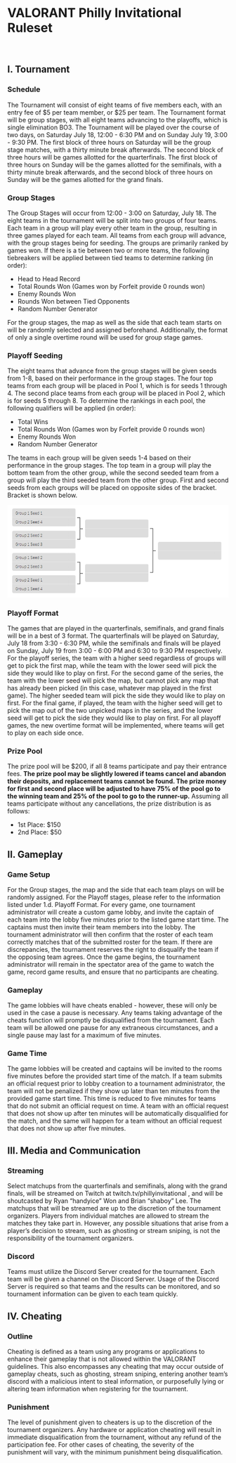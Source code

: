 <h1> VALORANT Philly Invitational Ruleset </h1>
<br> 

## I. Tournament

### Schedule
The Tournament will consist of eight teams of five members each, with an entry fee of $5 per team member, or $25 per team. The Tournament format will be group stages, with all eight teams advancing to the playoffs, which is single elimination BO3. The Tournament will be played over the course of two days, on Saturday July 18, 12:00 - 6:30 PM and on Sunday July 19, 3:00 - 9:30 PM. The first block of three hours on Saturday will be the group stage matches, with a thirty minute break afterwards. The second block of three hours will be games allotted for the quarterfinals. The first block of three hours on Sunday will be the games allotted for the semifinals, with a thirty minute break afterwards, and the second block of three hours on Sunday will be the games allotted for the grand finals. 

### Group Stages
The Group Stages will occur from 12:00 - 3:00 on Saturday, July 18. The eight teams in the tournament will be split into two groups of four teams. Each team in a group will play every other team in the group, resulting in three games played for each team. All teams from each group will advance, with the group stages being for seeding. The groups are primarily ranked by games won. If there is a tie between two or more teams, the following tiebreakers will be applied between tied teams to determine ranking (in order):
* Head to Head Record
* Total Rounds Won (Games won by Forfeit provide 0 rounds won)
* Enemy Rounds Won
* Rounds Won between Tied Opponents
* Random Number Generator

For the group stages, the map as well as the side that each team starts on will be randomly selected and assigned beforehand. Additionally, the format of only a single overtime round will be used for group stage games.

### Playoff Seeding
The eight teams that advance from the group stages will be given seeds from 1-8, based on their performance in the group stages. The four top teams from each group will be placed in Pool 1, which is for seeds 1 through 4. The second place teams from each group will be placed in Pool 2, which is for seeds 5 through 8. To determine the rankings in each pool, the following qualifiers will be applied (in order):
* Total Wins
* Total Rounds Won (Games won by Forfeit provide 0 rounds won)
* Enemy Rounds Won
* Random Number Generator

The teams in each group will be given seeds 1-4 based on their performance in the group stages. The top team in a group will play the bottom team from the other group, while the second seeded team from a group will play the third seeded team from the other group.
First and second seeds from each groups will be placed on opposite sides of the bracket. Bracket is shown below. 

![Playoff Bracket](/resources/bracket.png "Playoff Bracket")

### Playoff Format
The games that are played in the quarterfinals, semifinals, and grand finals will be in a best of 3 format. The quarterfinals will be played on Saturday, July 18 from 3:30 - 6:30 PM, while the semifinals and finals will be played on Sunday, July 19 from 3:00 - 6:00 PM and 6:30 to 9:30 PM respectively. For the playoff series, the team with a higher seed regardless of groups will get to pick the first map, while the team with the lower seed will pick the side they would like to play on first. For the second game of the series, the team with the lower seed will pick the map, but cannot pick any map that has already been picked (in this case, whatever map played in the first game). The higher seeded team will pick the side they would like to play on first. For the final game, if played, the team with the higher seed will get to pick the map out of the two unpicked maps in the series, and the lower seed will get to pick the side they would like to play on first. For all playoff games, the new overtime format will be implemented, where teams will get to play on each side once.

### Prize Pool
The prize pool will be $200, if all 8 teams participate and pay their entrance fees. **The prize pool may be slightly lowered if teams cancel and abandon their deposits, and replacement teams cannot be found. The prize money for first and second place will be adjusted to have 75% of the pool go to the winning team and 25% of the pool to go to the runner-up.** Assuming all teams participate without any cancellations, the prize distribution is as follows:
* 1st Place: $150
* 2nd Place: $50


## II. Gameplay
### Game Setup
For the Group stages, the map and the side that each team plays on will be randomly assigned. For the Playoff stages, please refer to the information listed under 1.d. Playoff Format. For every game, one tournament administrator will create a custom game lobby, and invite the captain of each team into the lobby five minutes prior to the listed game start time. The captains must then invite their team members into the lobby. The tournament administrator will then confirm that the roster of each team correctly matches that of the submitted roster for the team. If there are discrepancies, the tournament reserves the right to disqualify the team if the opposing team agrees. Once the game begins, the tournament administrator will remain in the spectator area of the game to watch the game, record game results, and ensure that no participants are cheating.

### Gameplay
The game lobbies will have cheats enabled - however, these will only be used in the case a pause is necessary. Any teams taking advantage of the cheats function will promptly be disqualified from the tournament. Each team will be allowed one pause for any extraneous circumstances, and a single pause may last for a maximum of five minutes. 

### Game Time
The game lobbies will be created and captains will be invited to the rooms five minutes before the provided start time of the match. If a team submits an official request prior to lobby creation to a tournament administrator, the team will not be penalized if they show up later than ten minutes from the provided game start time. This time is reduced to five minutes for teams that do not submit an official request on time. A team with an official request that does not show up after ten minutes will be automatically disqualified for the match, and the same will happen for a team without an official request that does not show up after five minutes.
  

## III. Media and Communication
### Streaming
Select matchups from the quarterfinals and semifinals, along with the grand finals, will be streamed on Twitch at twitch.tv/phillyinvitational , and will be shoutcasted by Ryan “handyice” Won and Brian “shaboy” Lee. The matchups that will be streamed are up to the discretion of the tournament organizers. Players from individual matches are allowed to stream the matches they take part in. However, any possible situations that arise from a player’s decision to stream, such as ghosting or stream sniping, is not the responsibility of the tournament organizers.
### Discord
Teams must utilize the Discord Server created for the tournament. Each team will be given a channel on the Discord Server. Usage of the Discord Server is required so that teams and the results can be monitored, and so tournament information can be given to each team quickly.

## IV. Cheating
### Outline
Cheating is defined as a team using any programs or applications to enhance their gameplay that is not allowed within the VALORANT guidelines. This also encompasses any cheating that may occur outside of gameplay cheats, such as ghosting, stream sniping, entering another team’s discord with a malicious intent to steal information, or purposefully lying or altering team information when registering for the tournament. 
### Punishment
The level of punishment given to cheaters is up to the discretion of the tournament organizers. Any hardware or application cheating will result in immediate disqualification from the tournament, without any refund of the participation fee. For other cases of cheating, the severity of the punishment will vary, with the minimum punishment being disqualification.
